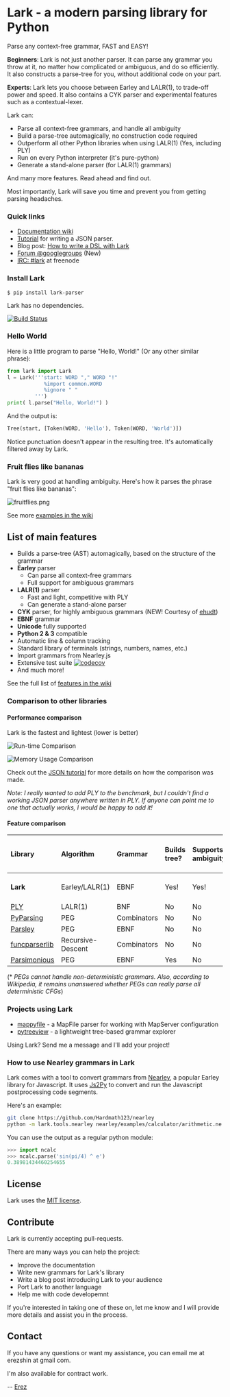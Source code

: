 # Lark - a modern parsing library for Python

Parse any context-free grammar, FAST and EASY!

**Beginners**: Lark is not just another parser. It can parse any grammar you throw at it, no matter how complicated or ambiguous, and do so efficiently. It also constructs a parse-tree for you, without additional code on your part.

**Experts**: Lark lets you choose between Earley and LALR(1), to trade-off power and speed. It also contains a CYK parser and experimental features such as a contextual-lexer.

Lark can:

 - Parse all context-free grammars, and handle all ambiguity
 - Build a parse-tree automagically, no construction code required
 - Outperform all other Python libraries when using LALR(1) (Yes, including PLY)
 - Run on every Python interpreter (it's pure-python)
 - Generate a stand-alone parser (for LALR(1) grammars)

And many more features. Read ahead and find out.

Most importantly, Lark will save you time and prevent you from getting parsing headaches.

### Quick links

- [Documentation wiki](https://github.com/erezsh/lark/wiki)
- [Tutorial](/docs/json_tutorial.md) for writing a JSON parser.
- Blog post: [How to write a DSL with Lark](http://blog.erezsh.com/how-to-write-a-dsl-in-python-with-lark/)
- [Forum @googlegroups](https://groups.google.com/forum/#!forum/lark-parser) (New)
- [IRC: #lark](https://webchat.freenode.net/?channels=lark) at freenode

### Install Lark

    $ pip install lark-parser

Lark has no dependencies.

[![Build Status](https://travis-ci.org/lark-parser/lark.svg?branch=master)](https://travis-ci.org/lark-parser/lark)

### Hello World

Here is a little program to parse "Hello, World!" (Or any other similar phrase):

```python
from lark import Lark
l = Lark('''start: WORD "," WORD "!"
            %import common.WORD
            %ignore " "
         ''')
print( l.parse("Hello, World!") )
```

And the output is:

```python
Tree(start, [Token(WORD, 'Hello'), Token(WORD, 'World')])
```

Notice punctuation doesn't appear in the resulting tree. It's automatically filtered away by Lark.

### Fruit flies like bananas

Lark is very good at handling ambiguity. Here's how it parses the phrase "fruit flies like bananas":

![fruitflies.png](examples/fruitflies.png)

See more [examples in the wiki](https://github.com/erezsh/lark/wiki/Examples)



## List of main features

 - Builds a parse-tree (AST) automagically, based on the structure of the grammar
 - **Earley** parser
    - Can parse all context-free grammars
    - Full support for ambiguous grammars
 - **LALR(1)** parser
    - Fast and light, competitive with PLY
    - Can generate a stand-alone parser
 - **CYK** parser, for highly ambiguous grammars (NEW! Courtesy of [ehudt](https://github.com/ehudt))
 - **EBNF** grammar
 - **Unicode** fully supported
 - **Python 2 & 3** compatible
 - Automatic line & column tracking
 - Standard library of terminals (strings, numbers, names, etc.)
 - Import grammars from Nearley.js
 - Extensive test suite [![codecov](https://codecov.io/gh/erezsh/lark/branch/master/graph/badge.svg)](https://codecov.io/gh/erezsh/lark)
 - And much more!

See the full list of [features in the wiki](https://github.com/erezsh/lark/wiki/Features)


### Comparison to other libraries

#### Performance comparison

Lark is the fastest and lightest (lower is better)

![Run-time Comparison](docs/comparison_runtime.png)

![Memory Usage Comparison](docs/comparison_memory.png)


Check out the [JSON tutorial](/docs/json_tutorial.md#conclusion) for more details on how the comparison was made.

*Note: I really wanted to add PLY to the benchmark, but I couldn't find a working JSON parser anywhere written in PLY. If anyone can point me to one that actually works, I would be happy to add it!*

#### Feature comparison

| Library | Algorithm | Grammar | Builds tree? | Supports ambiguity? | Can handle every CFG? | Line/Column tracking | Generates Stand-alone
|:--------|:----------|:----|:--------|:------------|:------------|:----------|:----------
| **Lark** | Earley/LALR(1) | EBNF | Yes! | Yes! | Yes! | Yes! | Yes! (LALR only) |
| [PLY](http://www.dabeaz.com/ply/) | LALR(1) | BNF | No | No | No | No | No |
| [PyParsing](http://pyparsing.wikispaces.com/) | PEG | Combinators | No | No | No\* | No | No |
| [Parsley](https://pypi.python.org/pypi/Parsley) | PEG | EBNF | No | No | No\* | No | No |
| [funcparserlib](https://github.com/vlasovskikh/funcparserlib) | Recursive-Descent | Combinators | No | No | No | No | No |
| [Parsimonious](https://github.com/erikrose/parsimonious) | PEG | EBNF | Yes | No | No\* | No | No |


(\* *PEGs cannot handle non-deterministic grammars. Also, according to Wikipedia, it remains unanswered whether PEGs can really parse all deterministic CFGs*)


### Projects using Lark

 - [mappyfile](https://github.com/geographika/mappyfile) - a MapFile parser for working with MapServer configuration
 - [pytreeview](https://gitlab.com/parmenti/pytreeview) - a lightweight tree-based grammar explorer

Using Lark? Send me a message and I'll add your project!

### How to use Nearley grammars in Lark

Lark comes with a tool to convert grammars from [Nearley](https://github.com/Hardmath123/nearley), a popular Earley library for Javascript. It uses [Js2Py](https://github.com/PiotrDabkowski/Js2Py) to convert and run the Javascript postprocessing code segments.

Here's an example:
```bash
git clone https://github.com/Hardmath123/nearley
python -m lark.tools.nearley nearley/examples/calculator/arithmetic.ne main nearley > ncalc.py
```

You can use the output as a regular python module:

```python
>>> import ncalc
>>> ncalc.parse('sin(pi/4) ^ e')
0.38981434460254655
```


## License

Lark uses the [MIT license](LICENSE).

## Contribute

Lark is currently accepting pull-requests.

There are many ways you can help the project:

* Improve the documentation
* Write new grammars for Lark's library
* Write a blog post introducing Lark to your audience
* Port Lark to another language
* Help me with code developemnt

If you're interested in taking one of these on, let me know and I will provide more details and assist you in the process.

## Contact

If you have any questions or want my assistance, you can email me at erezshin at gmail com.

I'm also available for contract work.

 -- [Erez](https://github.com/erezsh)
